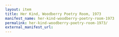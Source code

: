 ```yaml
---
layout: item
title: Her Kind, Woodberry Poetry Room, 1973
manifest_name: her-kind-woodberry-poetry-room-1973
permalink: her-kind-woodberry-poetry-room-1973/
external_manifest_url: 
---
```

<!-- Add an essay or interpretive material below this line,
using HTML or markdown.  Do not modify this file above this line -->
